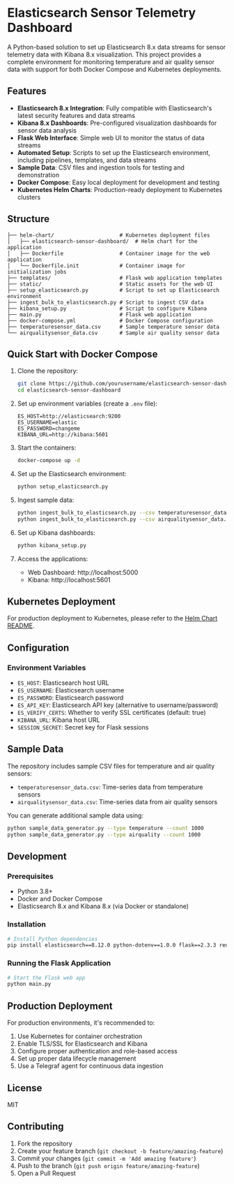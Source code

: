 # Elasticsearch Sensor Telemetry Dashboard

A Python-based solution to set up Elasticsearch 8.x data streams for sensor telemetry data with Kibana 8.x visualization. This project provides a complete environment for monitoring temperature and air quality sensor data with support for both Docker Compose and Kubernetes deployments.

## Features

- **Elasticsearch 8.x Integration**: Fully compatible with Elasticsearch's latest security features and data streams
- **Kibana 8.x Dashboards**: Pre-configured visualization dashboards for sensor data analysis
- **Flask Web Interface**: Simple web UI to monitor the status of data streams
- **Automated Setup**: Scripts to set up the Elasticsearch environment, including pipelines, templates, and data streams
- **Sample Data**: CSV files and ingestion tools for testing and demonstration
- **Docker Compose**: Easy local deployment for development and testing
- **Kubernetes Helm Charts**: Production-ready deployment to Kubernetes clusters

## Structure

```
├── helm-chart/                     # Kubernetes deployment files
│   ├── elasticsearch-sensor-dashboard/  # Helm chart for the application
│   ├── Dockerfile                  # Container image for the web application
│   └── Dockerfile.init             # Container image for initialization jobs
├── templates/                      # Flask web application templates
├── static/                         # Static assets for the web UI
├── setup_elasticsearch.py          # Script to set up Elasticsearch environment
├── ingest_bulk_to_elasticsearch.py # Script to ingest CSV data
├── kibana_setup.py                 # Script to configure Kibana
├── main.py                         # Flask web application
├── docker-compose.yml              # Docker Compose configuration
├── temperaturesensor_data.csv      # Sample temperature sensor data
└── airqualitysensor_data.csv       # Sample air quality sensor data
```

## Quick Start with Docker Compose

1. Clone the repository:
   ```bash
   git clone https://github.com/yourusername/elasticsearch-sensor-dashboard.git
   cd elasticsearch-sensor-dashboard
   ```

2. Set up environment variables (create a `.env` file):
   ```
   ES_HOST=http://elasticsearch:9200
   ES_USERNAME=elastic
   ES_PASSWORD=changeme
   KIBANA_URL=http://kibana:5601
   ```

3. Start the containers:
   ```bash
   docker-compose up -d
   ```

4. Set up the Elasticsearch environment:
   ```bash
   python setup_elasticsearch.py
   ```

5. Ingest sample data:
   ```bash
   python ingest_bulk_to_elasticsearch.py --csv temperaturesensor_data.csv --index temperaturesensor-ds
   python ingest_bulk_to_elasticsearch.py --csv airqualitysensor_data.csv --index airqualitysensor-ds
   ```

6. Set up Kibana dashboards:
   ```bash
   python kibana_setup.py
   ```

7. Access the applications:
   - Web Dashboard: http://localhost:5000
   - Kibana: http://localhost:5601

## Kubernetes Deployment

For production deployment to Kubernetes, please refer to the [Helm Chart README](helm-chart/README.md).

## Configuration

### Environment Variables

- `ES_HOST`: Elasticsearch host URL
- `ES_USERNAME`: Elasticsearch username
- `ES_PASSWORD`: Elasticsearch password
- `ES_API_KEY`: Elasticsearch API key (alternative to username/password)
- `ES_VERIFY_CERTS`: Whether to verify SSL certificates (default: true)
- `KIBANA_URL`: Kibana host URL
- `SESSION_SECRET`: Secret key for Flask sessions

## Sample Data

The repository includes sample CSV files for temperature and air quality sensors:

- `temperaturesensor_data.csv`: Time-series data from temperature sensors
- `airqualitysensor_data.csv`: Time-series data from air quality sensors

You can generate additional sample data using:
```bash
python sample_data_generator.py --type temperature --count 1000
python sample_data_generator.py --type airquality --count 1000
```

## Development

### Prerequisites

- Python 3.8+
- Docker and Docker Compose
- Elasticsearch 8.x and Kibana 8.x (via Docker or standalone)

### Installation

```bash
# Install Python dependencies
pip install elasticsearch==8.12.0 python-dotenv==1.0.0 flask==2.3.3 requests==2.31.0 pandas==2.1.1 gunicorn==21.2.0
```

### Running the Flask Application

```bash
# Start the Flask web app
python main.py
```

## Production Deployment

For production environments, it's recommended to:

1. Use Kubernetes for container orchestration
2. Enable TLS/SSL for Elasticsearch and Kibana
3. Configure proper authentication and role-based access
4. Set up proper data lifecycle management
5. Use a Telegraf agent for continuous data ingestion

## License

MIT

## Contributing

1. Fork the repository
2. Create your feature branch (`git checkout -b feature/amazing-feature`)
3. Commit your changes (`git commit -m 'Add amazing feature'`)
4. Push to the branch (`git push origin feature/amazing-feature`)
5. Open a Pull Request